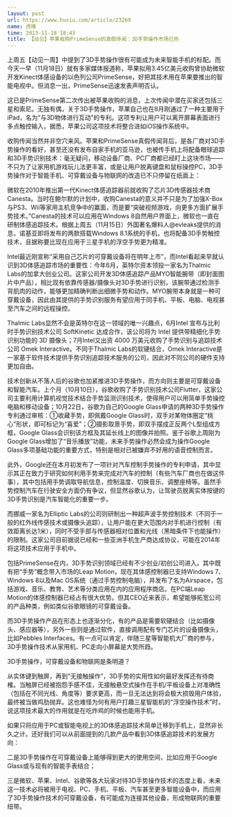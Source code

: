 ```yaml
---
layout: post
url: https://www.huxiu.com/article/23269
name: 虎嗅
time: 2013-11-18 18:43
title: 【动见】苹果收购PrimeSense的真假传闻：3D手势操作市场已热
---
```

上周五【动见一周】中提到了3D手势操作很有可能成为未来智能手机的标配。而今天一早（11月18日）就有多家媒体报道称，苹果拟用3.45亿美元收购曾协助微软开发Kinect体感设备的以色列公司PrimeSense，好把其技术用在苹果要推出的智能电视中。但消息一出，PrimeSense迅速发表声明否认。

这已是PrimeSense第二次传出被苹果收购的消息，上次传闻中潜在买家还包括三星和索尼。无独有偶，关于3D手势操作，苹果自己也在8月刚通过了一种主要用于iPad，名为“与3D物体进行互动”的专利。这项专利让用户可以离开屏幕表面进行多点触控输入，据悉，苹果公司这项技术将整合进如iOS操作系统中。

收购传闻当然并非空穴来风。苹果和PrimeSense真假传闻背后，是各厂商对3D手势操作的看好，甚至还没有发布自家手机的亚马逊，也被传手机上将配备眼球追踪和3D手势识别技术：毫无疑问，移动设备厂商、PC厂商都已经盯上这块市场——不只为了让家用机游戏玩儿法更丰富，或是让用户脱离键盘和鼠标操控PC，3D手势操作对于智能手机、可穿戴设备与物联网的改造已不只停留在纸面上：

微软在2010年推出第一代Kinect体感追踪器前就收购了芯片3D传感器技术商Canesta。当时在鲍尔默的计划中，收购Canesta的意义并不只是为了加强X-Box与PS3、Wii等家用主机竞争中的赢面，而是要“突破视频游戏，向更多方面扩展手势技术。”Canesta的技术可以应用在Windows 8自然用户界面上，微软也一直在研制体感追踪技术。根据上周五（11月15日）外国著名爆料人@evleaks提供的消息，诺基亚即将发布的两款搭载Windows 8.1系统的手机，也将配备3D手势触控技术，且据称要比现在应用于三星手机的浮空手势更为精准。

Intel最近刚宣称“采用自己芯片的可穿戴设备将在明年上市”，而Intel看起来早就认识到3D体感追踪市场的重要性：今年6月，英特尔资本领投一家名为Thalmic Labs的加拿大创业公司。这家公司开发3D体感追踪产品MYO智能腕带（即封面图片中产品），相比现有依靠传感器/摄像头对3D手势进行识别，该腕带通过检测手背肌肉的动作，能够更加精确判断出细微手势和动作。MYO腕带本身就是一种可穿戴设备，因此由其提供的手势识别服务有望应用于同手机、平板、电脑、电视甚至汽车之间的远程操控。

Thalmic Labs显然不会是英特尔在这一领域的唯一兴趣点，6月Intel 宣布与比利时手势识别技术公司 SoftKinetic 达成合作，该公司将为 Intel 提供带精细化手势识别功能的 3D 摄像头；7月Intel又出资 4000 万美元收购了手势识别与追踪技术公司 Omek Interactive。不同于Thalmic Labs的软硬结合，Omek Interactive是一家基于软件技术提供手势识别追踪技术服务的公司，因此对不同公司的硬件支持更加自由。

技术创新从不落人后的谷歌也加紧推进3D手势操作，而方向则主要是可穿戴设备和智能汽车。上个月（10月10日），谷歌收购了手势识别技术公司Flutter，这家公司主要利用计算机视觉技术结合手势监测识别技术，使得用户可以用简单手势操控电脑和移动设备；10月22日，谷歌为自己的Google Glass申请的两种3D手势操作专利通过审核：①收藏手势，即佩戴Google Glass时，双手对某物体圈定“桃心”形状，即可标记为“喜爱”；②摄影取景手势，即双手摆成正反两个L型组成方框，Google Glass会识别该方框及其延长线上的图像并拍照。鉴于谷歌上周刚为Google Glass增加了“音乐播放”功能，未来手势操作必然会成为操作Google Glass多项基础功能的重要方式，特别是相对已被嫌弃不好用的语音控制而言。

此外，Google还在本月初发布了一项针对汽车控制手势操作的专利申请，其中显示其正在致力于研究如何利用手势来完成对汽车的控制（有些汽车厂商也在做这件事），其中包括用手势调取导航信息，控制温度、切换音乐、调整座椅等。虽然手势控制汽车在行驶安全方面仍有争议，但显然谷歌认为，让驾驶员脱离实体按键的3D手势识别是汽车智能化的重要一步。

而挪威一家名为Elliptic Labs的公司则研制出一种超声波手势控制技术（不同于一般的红外线传感技术或摄像头追踪），让用户能在更大范围内对手机进行控制（有效距离长达1米），同时不受手部与传感器相对位置和光线（黑暗条件下也能操作）的限制。这家公司目前据说已经和一些亚洲手机生产商达成协议，可能在2014年将这项技术应用于手机中。

包括PrimeSense在内，3D手势识别领域已经有不少创业/初创公司进入。其中既有把“手势”概念带入市场的Leap Motion，现在其体感控制器已支持Windows 7、Windows 8以及Mac OS系统（通过手势控制电脑），并发布了名为Airspace，包括游戏、音乐、教育、艺术等分类应用在内的应用程序商店。在PC端Leap Motion的体感控制器已经占有很大优势。但其CEO近来表示，希望能够拓宽公司的产品种类，例如类似谷歌眼镜的可穿戴设备。

而3D手势操作产品在形态上也逐渐分化，有的产品是需要软硬结合（比如摄像头、感应器等），另外一些则是通过软件，直接调用配有专门芯片的设备摄像头，比如Pebbles Interfaces。有一点可以肯定，伴随三星等智能机大厂商的参与，3D手势操作技术从家用机、PC走向小屏幕是大势所趋。

3D手势操作，可穿戴设备和物联网是条明道？

从实体键到触屏，再到“无接触操作”，3D手势的实用性如何最好发挥还有待商榷。当触屏已经被抱怨手感不佳，无接触悬空式操作在手机/平板设备上对准确性（包括在不同光线、角度等）要求更高，而一旦无法达到将会极大损毁用户体验，最终被当做鸡肋抛弃。这也难怪为何有用户打趣三星智能机的“浮空操作技术”时，说这项技术最大的作用就是在吃炸鸡的时候也能用手机。

如果只将应用于PC或智能电视上的3D体感追踪技术简单迁移到手机上，显然非长久之计。还好我们可以从前面提到的几款产品中看到3D体感追踪技术的发展方向：

二是3D手势操作在可穿戴设备上能够得到更大的使用空间，比如应用于Google Glass或与现有的智能手表结合；

三是微软、苹果、Intel、谷歌等各大玩家对待3D手势操作技术的态度上看，未来这一技术必将被用于电视、PC、手机、平板、汽车甚至更多智能设备中，而应用了3D手势操作技术的可穿戴设备，有可能成为连接其他设备，形成物联网的重要纽带。

